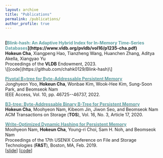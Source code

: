 ```yaml
---
layout: archive
title: "Publications"
permalink: /publications/
author_profile: true
---
```

<br>
<b>[<font color="cadetblue">Blink-hash: An Adaptive Hybrid Index for In-Memory Time-Series Databases</font>](https://www.vldb.org/pvldb/vol16/p1235-cha.pdf)</b><br>
<b>Hokeun Cha</b>, Xiangpeng Hao, Tianzheng Wang, Huanchen Zhang, Aditya Akella, Xiangyao Yu<br>
Proceedings of the <b>VLDB</b> Endowment, 2023.<br> \[[code](https://github.com/chahk0129/Blink-hash)\]

<b>[<font color="cadetblue">Pivotal B+tree for Byte-Addressable Persistent Memory</font>](https://ieeexplore.ieee.org/document/9764757)</b><br>
Jonghyeon Yoo, <b>Hokeun Cha</b>, Wonbae Kim, Wook-Hee Kim, Sung-Soon Park, and Beomseok Nam<br>
IEEE Access, Vol. 10, pp. 46725--46737, 2022.<br>

<b>[<font color="cadetblue">B3-tree: Byte-Addressable Binary B-Tree for Persistent Memory</font>](https://dl.acm.org/doi/10.1145/3394025)</b><br>
<b>Hokeun Cha</b>, Moohyeon Nam, Kibeom Jin, Jiwon Seo, and Beomseok Nam<br>
ACM Transactions on Storage (<b>TOS</b>), Vol. 16, No. 3, Article 17, 2020.<br>

<b>[<font color="cadetblue">Write-Optimized Dynamic Hashing for Persistent Memory</font>](https://www.usenix.org/system/files/fast19-nam.pdf)</b><br>
Moohyeon Nam, <b>Hokeun Cha</b>, Young-ri Choi, Sam H. Noh, and Beomseok Nam<br>
Proceedings of the 17th USENIX Conference on File and Storage Technologies (<b>FAST</b>), Boston, MA, Feb. 2019.<br> \[[slide](https://www.usenix.org/sites/default/files/conference/protected-files/fast19_slides_nam.pdf)\] \[[code](https://github.com/DICL/CCEH)\]
